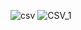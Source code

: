 ![csv](https://user-images.githubusercontent.com/81671636/145332992-a698f892-52cd-442f-b884-0e821a92ee59.jpg)
![CSV_1](https://user-images.githubusercontent.com/81671636/145332993-0ce872e8-600f-42b3-9715-1eb5dcfdbc3e.png)

